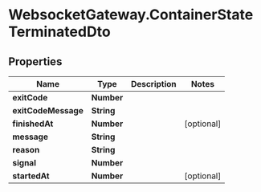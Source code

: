 # WebsocketGateway.ContainerStateTerminatedDto

## Properties

Name | Type | Description | Notes
------------ | ------------- | ------------- | -------------
**exitCode** | **Number** |  | 
**exitCodeMessage** | **String** |  | 
**finishedAt** | **Number** |  | [optional] 
**message** | **String** |  | 
**reason** | **String** |  | 
**signal** | **Number** |  | 
**startedAt** | **Number** |  | [optional] 


